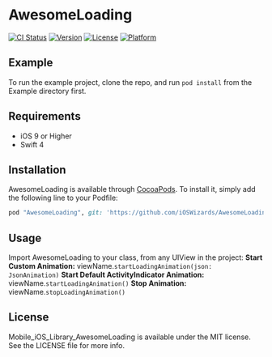 # AwesomeLoading

[![CI Status](http://img.shields.io/travis/evandro@itsdayoff.com/AwesomeLoading.svg?style=flat)](https://travis-ci.org/evandro@itsdayoff.com/AwesomeLoading)
[![Version](https://img.shields.io/cocoapods/v/AwesomeLoading.svg?style=flat)](http://cocoapods.org/pods/AwesomeLoading)
[![License](https://img.shields.io/cocoapods/l/AwesomeLoading.svg?style=flat)](http://cocoapods.org/pods/AwesomeLoading)
[![Platform](https://img.shields.io/cocoapods/p/AwesomeLoading.svg?style=flat)](http://cocoapods.org/pods/AwesomeLoading)

## Example

To run the example project, clone the repo, and run `pod install` from the Example directory first.

## Requirements

- iOS 9 or Higher
- Swift 4

## Installation

AwesomeLoading is available through [CocoaPods](http://cocoapods.org). To install
it, simply add the following line to your Podfile:

```ruby
pod "AwesomeLoading", git: 'https://github.com/iOSWizards/AwesomeLoading', tag: '0.1.4'
```
## Usage

Import AwesomeLoading to your class, from any UIView in the project:
**Start Custom Animation:** viewName.`startLoadingAnimation(json: JsonAnimation)`
**Start Default ActivityIndicator Animation:** viewName.`startLoadingAnimation()`
**Stop Animation:** viewName.`stopLoadingAnimation()`

## License

Mobile_iOS_Library_AwesomeLoading is available under the MIT license. See the LICENSE file for more info.


